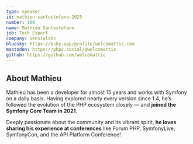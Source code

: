 ```yaml
---
type: speaker
id: mathieu-santostefano-2025
number: 100
name: Mathieu Santostefano
job: Tech Expert
company: Sensiolabs
bluesky: https://bsky.app/profile/welcomattic.com
mastodon: https://phpc.social/@welcomattic
github: https://github.com/welcomattic
---
```


## About Mathieu

Mathieu has been a developer for almost 15 years and works with Symfony on a daily basis. Having explored nearly every version since 1.4, he’s followed the evolution of the PHP ecosystem closely — and **joined the Symfony Core Team in 2021**.

Deeply passionate about the community and its vibrant spirit, **he loves sharing his experience at conferences** like Forum PHP, SymfonyLive, SymfonyCon, and the API Platform Conference!
